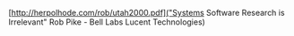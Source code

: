 [http://herpolhode.com/rob/utah2000.pdf]("Systems Software Research is Irrelevant" Rob Pike - Bell Labs Lucent Technologies)
